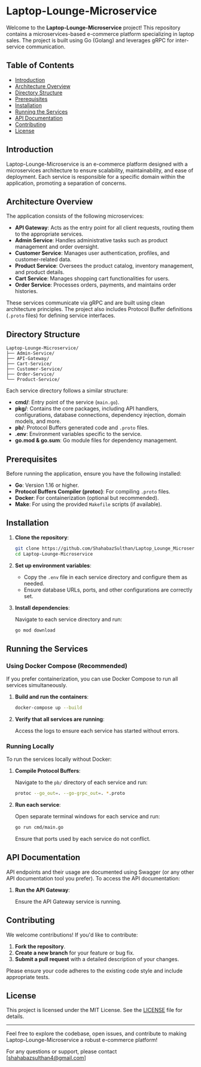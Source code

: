 # Laptop-Lounge-Microservice

Welcome to the **Laptop-Lounge-Microservice** project! This repository contains a microservices-based e-commerce platform specializing in laptop sales. The project is built using Go (Golang) and leverages gRPC for inter-service communication.

## Table of Contents

- [Introduction](#introduction)
- [Architecture Overview](#architecture-overview)
- [Directory Structure](#directory-structure)
- [Prerequisites](#prerequisites)
- [Installation](#installation)
- [Running the Services](#running-the-services)
- [API Documentation](#api-documentation)
- [Contributing](#contributing)
- [License](#license)

## Introduction

Laptop-Lounge-Microservice is an e-commerce platform designed with a microservices architecture to ensure scalability, maintainability, and ease of deployment. Each service is responsible for a specific domain within the application, promoting a separation of concerns.

## Architecture Overview

The application consists of the following microservices:

- **API Gateway**: Acts as the entry point for all client requests, routing them to the appropriate services.
- **Admin Service**: Handles administrative tasks such as product management and order oversight.
- **Customer Service**: Manages user authentication, profiles, and customer-related data.
- **Product Service**: Oversees the product catalog, inventory management, and product details.
- **Cart Service**: Manages shopping cart functionalities for users.
- **Order Service**: Processes orders, payments, and maintains order histories.

These services communicate via gRPC and are built using clean architecture principles. The project also includes Protocol Buffer definitions (`.proto` files) for defining service interfaces.

## Directory Structure

```
Laptop-Lounge-Microservice/
├── Admin-Service/
├── API-Gateway/
├── Cart-Service/
├── Customer-Service/
├── Order-Service/
└── Product-Service/
```

Each service directory follows a similar structure:

- **cmd/**: Entry point of the service (`main.go`).
- **pkg/**: Contains the core packages, including API handlers, configurations, database connections, dependency injection, domain models, and more.
- **pb/**: Protocol Buffers generated code and `.proto` files.
- **.env**: Environment variables specific to the service.
- **go.mod & go.sum**: Go module files for dependency management.

## Prerequisites

Before running the application, ensure you have the following installed:

- **Go**: Version 1.16 or higher.
- **Protocol Buffers Compiler (protoc)**: For compiling `.proto` files.
- **Docker**: For containerization (optional but recommended).
- **Make**: For using the provided `Makefile` scripts (if available).

## Installation

1. **Clone the repository**:

   ```bash
   git clone https://github.com/ShahabazSulthan/Laptop_Lounge_Microservice.git
   cd Laptop-Lounge-Microservice
   ```

2. **Set up environment variables**:

   - Copy the `.env` file in each service directory and configure them as needed.
   - Ensure database URLs, ports, and other configurations are correctly set.

3. **Install dependencies**:

   Navigate to each service directory and run:

   ```bash
   go mod download
   ```

## Running the Services

### Using Docker Compose (Recommended)

If you prefer containerization, you can use Docker Compose to run all services simultaneously.

1. **Build and run the containers**:

   ```bash
   docker-compose up --build
   ```

2. **Verify that all services are running**:

   Access the logs to ensure each service has started without errors.

### Running Locally

To run the services locally without Docker:

1. **Compile Protocol Buffers**:

   Navigate to the `pb/` directory of each service and run:

   ```bash
   protoc --go_out=. --go-grpc_out=. *.proto
   ```

2. **Run each service**:

   Open separate terminal windows for each service and run:

   ```bash
   go run cmd/main.go
   ```

   Ensure that ports used by each service do not conflict.

## API Documentation

API endpoints and their usage are documented using Swagger (or any other API documentation tool you prefer). To access the API documentation:

1. **Run the API Gateway**:

   Ensure the API Gateway service is running.

## Contributing

We welcome contributions! If you'd like to contribute:

1. **Fork the repository**.
2. **Create a new branch** for your feature or bug fix.
3. **Submit a pull request** with a detailed description of your changes.

Please ensure your code adheres to the existing code style and include appropriate tests.

## License

This project is licensed under the MIT License. See the [LICENSE](LICENSE) file for details.

---

Feel free to explore the codebase, open issues, and contribute to making Laptop-Lounge-Microservice a robust e-commerce platform!

For any questions or support, please contact [shahabazsulthan4@gmail.com]
